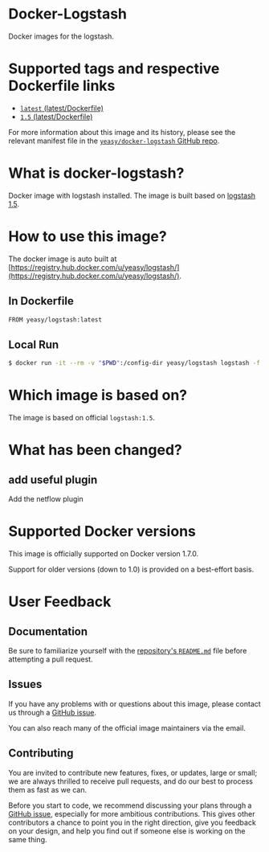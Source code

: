 Docker-Logstash
===
Docker images for the logstash.


# Supported tags and respective Dockerfile links

* [`latest` (latest/Dockerfile)](https://github.com/yeasy/docker-logstash/blob/master/Dockerfile)
* [`1.5` (latest/Dockerfile)](https://github.com/yeasy/docker-logstash/blob/1.5/Dockerfile)

For more information about this image and its history, please see the relevant manifest file in the [`yeasy/docker-logstash` GitHub repo](https://github.com/yeasy/docker-logstash).

# What is docker-logstash?
Docker image with logstash installed. The image is built based on [logstash 1.5](https://hub.docker.com/_/logstash).

# How to use this image?
The docker image is auto built at [https://registry.hub.docker.com/u/yeasy/logstash/](https://registry.hub.docker.com/u/yeasy/logstash/).


## In Dockerfile
```sh
FROM yeasy/logstash:latest
```

## Local Run
```sh
$ docker run -it --rm -v "$PWD":/config-dir yeasy/logstash logstash -f /config-dir/logstash.conf
```

# Which image is based on?
The image is based on official `logstash:1.5`.

# What has been changed?

## add useful plugin
Add the netflow plugin


# Supported Docker versions

This image is officially supported on Docker version 1.7.0.

Support for older versions (down to 1.0) is provided on a best-effort basis.

# User Feedback
## Documentation
Be sure to familiarize yourself with the [repository's `README.md`](https://github.com/yeasy/docker-logstash/blob/master/README.md) file before attempting a pull request.

## Issues
If you have any problems with or questions about this image, please contact us through a [GitHub issue](https://github.com/yeasy/docker-logstash/issues).

You can also reach many of the official image maintainers via the email.

## Contributing

You are invited to contribute new features, fixes, or updates, large or small; we are always thrilled to receive pull requests, and do our best to process them as fast as we can.

Before you start to code, we recommend discussing your plans through a [GitHub issue](https://github.com/yeasy/docker-logstash/issues), especially for more ambitious contributions. This gives other contributors a chance to point you in the right direction, give you feedback on your design, and help you find out if someone else is working on the same thing.
